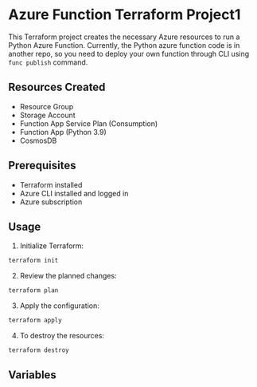 # Azure Function Terraform Project1

This Terraform project creates the necessary Azure resources to run a Python Azure Function.
Currently, the Python azure function code is in another repo, so you need to deploy your own function through CLI using `func publish` command.

## Resources Created

- Resource Group
- Storage Account
- Function App Service Plan (Consumption)
- Function App (Python 3.9)
- CosmosDB

## Prerequisites

- Terraform installed
- Azure CLI installed and logged in
- Azure subscription

## Usage

1. Initialize Terraform:
```bash
terraform init
```

2. Review the planned changes:
```bash
terraform plan
```

3. Apply the configuration:
```bash
terraform apply
```

4. To destroy the resources:
```bash
terraform destroy
```

## Variables

